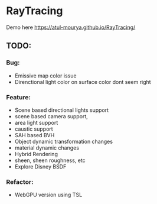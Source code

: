 # RayTracing

Demo here https://atul-mourya.github.io/RayTracing/


## TODO:

### Bug:
- Emissive map color issue
- Direnctional light color on surface color dont seem right


### Feature:
- Scene based directional lights support
- scene based camera support,
- area light support
- caustic support
- SAH based BVH
- Object dynamic transformation changes
- material dynamic changes
- Hybrid Rendering
-  sheen, sheen roughness, etc
-  Explore Disney BSDF

### Refactor:
- WebGPU version using TSL 